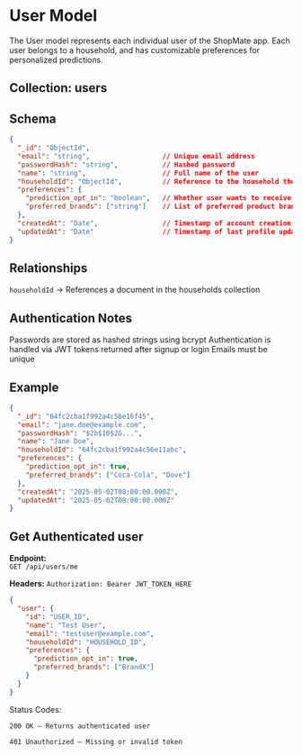 # User Model
The User model represents each individual user of the ShopMate app. Each user belongs to a household, and has customizable preferences for personalized predictions.

## Collection: users
## Schema
```json
{
  "_id": "ObjectId",
  "email": "string",                  // Unique email address
  "passwordHash": "string",           // Hashed password
  "name": "string",                   // Full name of the user
  "householdId": "ObjectId",          // Reference to the household the user belongs to
  "preferences": {
    "prediction_opt_in": "boolean",   // Whether user wants to receive prediction suggestions
    "preferred_brands": ["string"]    // List of preferred product brands
  },
  "createdAt": "Date",                // Timestamp of account creation
  "updatedAt": "Date"                 // Timestamp of last profile update
}
```
## Relationships
`householdId` → References a document in the households collection

## Authentication Notes
Passwords are stored as hashed strings using bcrypt
Authentication is handled via JWT tokens returned after signup or login
Emails must be unique

## Example
```json
{
  "_id": "64fc2cba1f992a4c56e16f45",
  "email": "jane.doe@example.com",
  "passwordHash": "$2b$10$2G...",
  "name": "Jane Doe",
  "householdId": "64fc2cba1f992a4c56e11abc",
  "preferences": {
    "prediction_opt_in": true,
    "preferred_brands": ["Coca-Cola", "Dove"]
  },
  "createdAt": "2025-05-02T08:00:00.000Z",
  "updatedAt": "2025-05-02T08:00:00.000Z"
}
```

## Get Authenticated user
**Endpoint:**  
`GET /api/users/me`  

**Headers:**
`Authorization: Bearer JWT_TOKEN_HERE`
```json
{
  "user": {
    "id": "USER_ID",
    "name": "Test User",
    "email": "testuser@example.com",
    "householdId": "HOUSEHOLD_ID",
    "preferences": {
      "prediction_opt_in": true,
      "preferred_brands": ["BrandX"]
    }
  }
}
```
Status Codes:

`200 OK – Returns authenticated user`

`401 Unauthorized – Missing or invalid token`